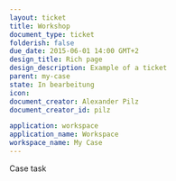 ```yaml
---
layout: ticket
title: Workshop
document_type: ticket
folderish: false
due_date: 2015-06-01 14:00 GMT+2
design_title: Rich page
design_description: Example of a ticket
parent: my-case
state: In bearbeitung
icon:
document_creator: Alexander Pilz
document_creator_id: pilz

application: workspace
application_name: Workspace
workspace_name: My Case
---
```


Case task
